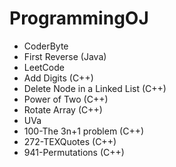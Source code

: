 # ProgrammingOJ
- CoderByte
 - First Reverse (Java)
- LeetCode
 - Add Digits (C++)
 - Delete Node in a Linked List (C++)
 - Power of Two (C++)
 - Rotate Array (C++)
- UVa
 - 100-The 3n+1 problem (C++)
 - 272-TEXQuotes (C++)
 - 941-Permutations (C++)
